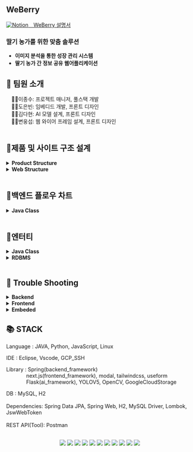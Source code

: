 ## WeBerry  
<a href="https://oxidized-sweater-1d3.notion.site/Weberry-4ca4eb31df96441da5b84eebc767af62">
<img src="https://noticon-static.tammolo.com/dgggcrkxq/image/upload/v1570106347/noticon/hx52ypkqqdzjdvd8iaid.svg" alt="Notion" width="30" height="30"/>&emsp;WeBerry 설명서
</a>
<h3>딸기 농가를 위한 맞춤 솔루션</h3>
<ul>
<li><strong>이미지 분석을 통한 성장 관리 시스템</strong></li>  
<li><strong>딸기 농가 간 정보 공유 웹어플리케이션</strong></li>
</ul>

## 🐘 팀원 소개  
&emsp;🧑‍💼이종수: 프로젝트 매니저, 풀스택 개발  
&emsp;🧑‍💼도은빈: 임베디드 개발, 프론트 디자인  
&emsp;🧑‍💼김다현: AI 모델 설계, 프론트 디자인  
&emsp;🧑‍💼변웅섭: 웹 와이어 프레임 설계, 프론트 디자인  
 <br>
 
## :rabbit2:제품 및 사이트 구조 설계
<details>
<summary><strong>Product Structure</strong></summary>
<img src="제품 구상도.png" alt="Product Structure"/>
</details>
<details>
<summary><strong>Web Structure</strong></summary>
<img src="화면 구상도.png" alt="Web Structure"/>
</details>
<br>

## 🦒백엔드 플로우 차트
<details>
<summary><strong>Java Class</strong></summary>
<img src="BACKEND_FLOW.png" alt="Backend Flow Chart"/>
</details>
<br>

## 👥엔터티
<details>
<summary><strong>Java Class</strong></summary>
<img src="ENTITY.png" alt="Entity"/>
</details>
<details>
<summary><strong>RDBMS</strong></summary>
<img src="RDBMS.png" alt="RDBMS"/>
</details>
<br>

## 🧨 Trouble Shooting
<details>
<summary><strong>Backend</strong></summary>
<ul>
 <li>
  <strong>multipart/form-data 바인딩 문제</strong>
  <ul>
   <li>각 언어별 request 방식이 조금씩 차이가 있어, 언어별 바인딩 방법에 맞게 해결.</li>
   <li>JavaScript의 경우, FormData 객체를 생성하고, 그 안에 key, value로 데이터를 연결. 여러개의 이미지를 하나의 이미지로 보낼시, list형식이 아니라 같은 key값에 append해야함. FormData 객체를 보낼 경우, header의 content-type을 multipart/form-data로 변경하지 않아도 자동으로 적용됨.</li>
   <li>python의 경우, requests 패키지를 사용, dictionary에 key, value를 담아 body에 담아서 송신. header의 content-type을 multipart/form-data로 변경해야함.</li>
  </ul>
 </li>
 <li>
  <strong>1:M 관계 중복 불가능 문제</strong>
  <ul>
   <li>Report와 Image의 1:M 관계에서 Report 클래스 안에 baseImageUrl, analyzedImageUrl 총 두번의 관계를 설정. sql상에는 둘다 연결된 것처럼 보이나, get할 경우, baseImageUrl에서 analyzedImageUrl이 얻어짐.</li>
   <li>1:M 관계를 하나의 클래스에서 다른 이름으로 2번 설정할 경우, 하나의 관계가 무효가 되는 현상이 있어, 관계를 imageUrls로 수정.</li>
  </ul>
 </li>
 <li>
  <strong>WebSocket 연결 간 데이터 송신 문제</strong>
  <ul>
   <li>ws 송수신 간 token을 통한 유저 유효성 검사를 위해 header에 token을 심어서 보내려고 했으나, ws 송신에서 header의 임의적인 수정이 불가능.</li>
   <li>ws 첫 송수신 과정에서 client의 첫 Message에 Token을 보내, 유효성 검사로 대체.</li>
  </ul>
 </li>
 <li>
  <strong>빌드 후, websocket 사용 문제</strong>
  <ul>
   <li>ws연결 실패 문제</li>
   <li>Backend Server CORS 주소 변경: lcoalhost >> 외부ip</li>
  </ul>
 </li>
</ul>
</details>
<details>
<summary><strong>Frontend</strong></summary>
<ul>
 <li>
  <strong>NextJS build 이후 image not found 문제</strong>
  <ul>
   <li>NextJS는 build 이후에 추가되는 public 폴더의 이미지를 불러오는게 불가능.</li>
   <li>이미지 저장을 NextJS의 public에 저장하는 방식에서 google cloud storage에 저장하고 불러오는 방식으로 전환.</li>
  </ul>
 </li>
 <li>
  <strong>댓글 작성 시간 문제</strong>
  <ul>
   <li>댓글 작성시, 현재 시간과 작성시간의 차이를 초로 계산해서 작성된 시간이 얼마전인지 확인하려 했으나 수천 시간 이전으로 발생.</li>
   <li>Ubuntu VM과 Mysql의 기본 설정시간이 UTF(+00:00)으로 설정되어 있어, timezone을 Asia/Seoul로 변경.</li>
  </ul>
 </li>
</ul>
</details>
<details>
<summary><strong>Embeded</strong></summary>
<ul>
 <li>
  <strong>Python 버전에 따른 PyTorch 임포트 에러 문제</strong>
  <ul>
   <li>Python3.9버전을 설치하여 작업하고 있었는데, PyTorch 패키지는 Python3.7 환경에서 동작하는 문제가 발생. Python3.7로 재설치하는 과정에서 라즈베리파이가 뻗어버려 먹통이 되는 이슈 발생.</li>
   <li>PyTorch를 사용하는 것 대신에 OpenCV에 모델을 태워 Flask Server에서 동작하는 방식으로 전환.</li>
  </ul>
 </li>
 <li>
  <strong>카메라 모듈 작동 시차 문제</strong>
  <ul>
   <li>RaspberryPi Camera 모듈 동작시 카메라를 켜고, 사진을 찍고, 카메라를 닫고, 데이터를 송신하는데 한 동작마다 3초의 딜레이가 발생.</li>
   <li>매 동작마다 카메라를 켜고 끄는 동작사이에 카메라로 찍고, RC카가 이동하는 코드를 삽입하여 딜레이 시간을 없앰.</li>
  </ul>
 </li>
</ul>
</details>
 
 
## 📚 STACK
Language : JAVA, Python, JavaScript, Linux
  
IDE : Eclipse, Vscode, GCP_SSH  
  
Library : Spring(backend_framework)  
&emsp;&emsp;&emsp;&nbsp;&nbsp;&nbsp;next.js(frontend_framework), modal, tailwindcss, useform  
&emsp;&emsp;&emsp;&nbsp;&nbsp;&nbsp;Flask(ai_framework), YOLOV5, OpenCV, GoogleCloudStorage  

DB : MySQL, H2
<br></br>
Dependencies: Spring Data JPA, Spring Web, H2, MySQL Driver, Lombok, JswWebToken
<br></br>
REST API(Tool): Postman
<br></br>
<div> 

<div align=center> 
  <img src="https://img.shields.io/badge/java-007396.svg?style=for-the-badge&logo=java&logoColor=white">
  <img src="https://img.shields.io/badge/visual%20Studio%20Code-007ACC?style=for-the-badge&logo=Visual%20Studio%20Code&logoColor=white">
  <img src="https://img.shields.io/badge/eclipse IDE-2C2255?style=for-the-badge&logo=Eclipse IDE&logoColor=white">
  <img src="https://img.shields.io/badge/spring-6DB33F?style=for-the-badge&logo=spring&logoColor=white">
  <img src="https://img.shields.io/badge/springBoot-6DB33F?style=for-the-badge&logo=spring&logoColor=white">
  <img src="https://img.shields.io/badge/mysql-4479A1?style=for-the-badge&logo=mysql&logoColor=white">
  <img src="https://img.shields.io/badge/h2%20DataBase-00000.svg?style=for-the-badge&logo=h2DataBase&logoColor=white">
  <img src="https://img.shields.io/badge/postman-FF6C37?style=for-the-badge&logo=Postman&logoColor=white">
  <img src="https://img.shields.io/badge/nextjs-000000?style=for-the-badge&logo=Next.js&logoColor=white">
  <img src="https://img.shields.io/badge/tailwindcss-000000?style=for-the-badge&logo=TailWindCss&logoColor=white">
  <img src="https://img.shields.io/badge/jswtoken-000000?style=for-the-badge&logo=JSONWebTokens&logoColor=white">
  
<br>



 
</br>
<br>
  
  
